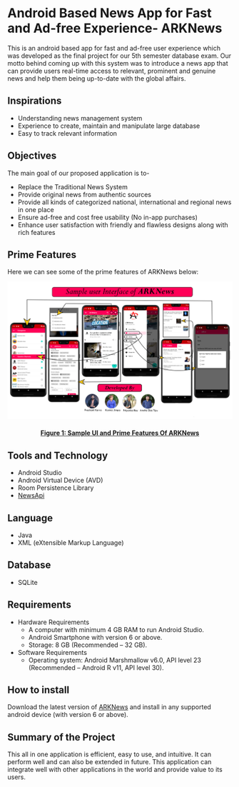 # Android Based News App for Fast and Ad-free Experience- ARKNews

This is an android based app for fast and ad-free user experience which was developed as the final
project for our 5th semester database exam. Our motto behind coming up with this system was to
introduce a news app that can provide users real-time access to relevant, prominent and genuine news
and help them being up-to-date with the global affairs.
<br>

## Inspirations

- Understanding news management system
- Experience to create, maintain and manipulate large database
- Easy to track relevant information

## Objectives

The main goal of our proposed application is to-

- Replace the Traditional News System
- Provide original news from authentic sources
- Provide all kinds of categorized national, international and regional news in one place
- Ensure ad-free and cost free usability (No in-app purchases)
- Enhance user satisfaction with friendly and flawless designs along with rich features

## Prime Features

Here we can see some of the prime features of ARKNews below: <br>

![ARKNews](https://github.com/amritoo/ARKNews/blob/main/ARKNews.png) <br>
<h4 align="center"> <ins> Figure 1: Sample UI and Prime Features Of ARKNews </ins> </h4>

## Tools and Technology

- Android Studio
- Android Virtual Device (AVD)
- Room Persistence Library
- [NewsApi](https://newsapi.org/)

## Language

- Java
- XML (eXtensible Markup Language)

## Database

- SQLite

## Requirements

* Hardware Requirements
    * A computer with minimum 4 GB RAM to run Android Studio.
    * Android Smartphone with version 6 or above.
    * Storage: 8 GB (Recommended – 32 GB).
      <br>
* Software Requirements
    * Operating system: Android Marshmallow v6.0, API level 23 (Recommended – Android R v11, API
      level 30).

## How to install

Download the latest version of [ARKNews](https://github.com/amritoo/ARKNews/releases/) and install
in any supported android device (with version 6 or above).

## Summary of the Project

This all in one application is efficient, easy to use, and intuitive. It can perform well and can
also be extended in future. This application can integrate well with other applications in the world
and provide value to its users.

